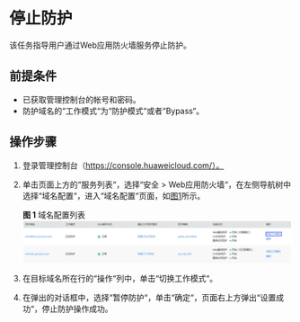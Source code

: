 # 停止防护<a name="waf_01_0004"></a>

该任务指导用户通过Web应用防火墙服务停止防护。

## 前提条件<a name="section2256777914731"></a>

-   已获取管理控制台的帐号和密码。
-   防护域名的“工作模式“为“防护模式“或者“Bypass“。

## 操作步骤<a name="section18585791172619"></a>

1.  登录管理控制台（https://console.huaweicloud.com/）。
2.  单击页面上方的“服务列表“，选择“安全  \>  Web应用防火墙“，在左侧导航树中选择“域名配置“，进入“域名配置“页面，如[图1](#waf_01_0003_zh-cn_topic_0110861354_fig15593418182219)所示。

    **图 1**  域名配置列表<a name="waf_01_0003_zh-cn_topic_0110861354_fig15593418182219"></a>  
    ![](figures/域名配置列表.jpg "域名配置列表")

3.  在目标域名所在行的“操作“列中，单击“切换工作模式“。
4.  在弹出的对话框中，选择“暂停防护“，单击“确定“，页面右上方弹出“设置成功“，停止防护操作成功。

